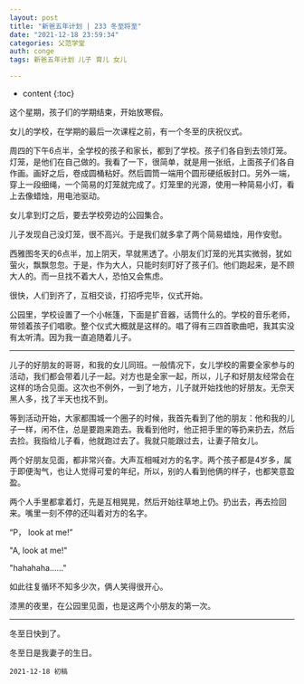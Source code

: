 ```yaml
---
layout: post
title: "新爸五年计划 | 233 冬至将至"
date: "2021-12-18 23:59:34"
categories: 父范学堂
auth: conge
tags: 新爸五年计划 儿子 育儿 女儿

---
```

* content
{:toc}

这个星期，孩子们的学期结束，开始放寒假。

女儿的学校，在学期的最后一次课程之前，有一个冬至的庆祝仪式。

周四的下午6点半，全学校的孩子和家长，都到了学校。孩子们各自到去领灯笼。灯笼，是他们在自己做的。我看了一下，很简单，就是用一张纸，上面孩子们各自作画。画好之后，卷成圆桶粘好。然后圆筒一端用个圆形硬纸板封口。另外一端，穿上一段细绳，一个简易的灯笼就完成了。灯笼里的光源，使用一种简易小灯，看上去像蜡烛，用电池驱动。

女儿拿到灯之后，要去学校旁边的公园集合。

儿子发现自己没灯笼，很不高兴。于是我们就多拿了两个简易蜡烛，用作安慰。

西雅图冬天的6点半，加上阴天，早就黑透了。小朋友们灯笼的光其实微弱，犹如萤火，飘飘忽忽。于是，作为大人，只能时刻盯好了孩子们。他们跑起来，是不顾大人的。而一旦找不着大人，恐怕又会焦虑。

很快，人们到齐了，互相交谈，打招呼完毕，仪式开始。

公园里，学校设置了一个小帐篷，下面是扩音器，话筒什么的。学校的音乐老师，带领着孩子们唱歌。整个仪式大概就是这样的。唱了得有三四首歌曲吧，我其实没有太听清。因为我一直追随着儿子。

----

儿子的好朋友的哥哥，和我的女儿同班。一般情况下，女儿学校的需要全家参与的活动，我们都会带着儿子一起。对方也是全家一起，所以，儿子和好朋友经常会在这样的场合见面。这次也不例外，一到了地方，儿子就开始找他的好朋友。无奈天黑人多，找了半天也找不到。

等到活动开始，大家都围城一个圈子的时候，我首先看到了他的朋友：他和我的儿子一样，闲不住，总是要跑来跑去。我看到他时，他正把手里的等扔来扔去，然后去捡。我指给儿子看，他就跑过去了。我就只能跟过去，让妻子陪女儿。

两个好朋友见面，都非常兴奋。大声互相喊对方的名字。两个孩子都是4岁多，属于即便淘气，也让人觉得可爱的年纪，所以，别的人看到他俩的样子，也都笑意盈盈。

两个人手里都拿着灯，先是互相晃晃，然后开始往草地上仍。扔出去，再去捡回来。嘴里一刻不停的还叫着对方的名字。

“P， look at me!”

"A, look at me!"

"hahahaha……"

如此往复循环不知多少次，俩人笑得很开心。

漆黑的夜里，在公园里见面，也是这两个小朋友的第一次。

----

冬至日快到了。

冬至日是我妻子的生日。




```
2021-12-18 初稿
```
